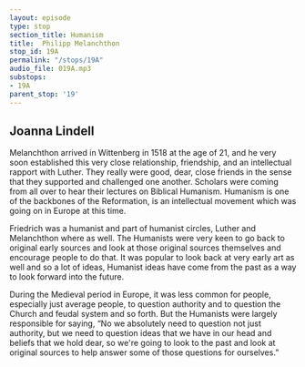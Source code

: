```yaml
---
layout: episode
type: stop
section_title: Humanism
title:  Philipp Melanchthon
stop_id: 19A
permalink: "/stops/19A"
audio_file: 019A.mp3
substops:
- 19A
parent_stop: '19'
---
```


## Joanna Lindell

Melanchthon arrived in Wittenberg in 1518 at the age of 21, and he very soon established this very close relationship, friendship, and an intellectual rapport with Luther. They really were good, dear, close friends in the sense that they supported and challenged one another. Scholars were coming from all over to hear their lectures on Biblical Humanism. Humanism is one of the backbones of the Reformation, is an intellectual movement which was going on in Europe at this time.

Friedrich was a humanist and part of humanist circles, Luther and Melanchthon where as well. The Humanists were very keen to go back to original early sources and look at those original sources themselves and encourage people to do that. It was popular to look back at very early art as well and so a lot of ideas, Humanist ideas have come from the past as a way to look forward into the future.

During the Medieval period in Europe, it was less common for people, especially just average people, to question authority and to question the Church and feudal system and so forth. But the Humanists were largely responsible for saying, “No we absolutely need to question not just authority, but we need to question ideas that we have in our head and beliefs that we hold dear, so we're going to look to the past and look at original sources to help answer some of those questions for ourselves.”
